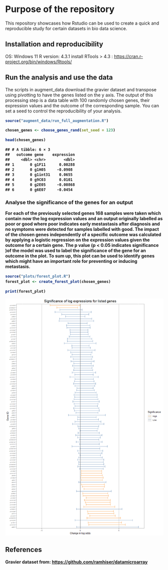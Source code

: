 # Purpose of the repository

This repository showcases how Rstudio can be used to create a quick and
reproducible study for certain datasets in bio data science.

## Installation and reproducibility

OS: Windows 11 R version: 4.3.1 install RTools \> 4.3 :
<https://cran.r-project.org/bin/windows/Rtools/>

## Run the analysis and use the data

The scripts in augment_data download the gravier dataset and transpose
using pivotting to have the genes listed on the y axis. The output of
this processing step is a data table with 100 randomly chosen genes,
their expression values and the outcome of the corresponding sample. You
can set a seed to control the reproducibility of your analysis. <b>

``` r
source("augment_data/run_full_augmentation.R")
```


``` r
chosen_genes <- choose_genes_rand(set_seed = 123)
```

``` r
head(chosen_genes)
```

    ## # A tibble: 6 × 3
    ##   outcome gene    expression
    ##     <dbl> <chr>        <dbl>
    ## 1       0 g1F11      0.00288
    ## 2       0 g1H05     -0.0908 
    ## 3       0 g1int31    0.0655 
    ## 4       0 g9C03      0.0101 
    ## 5       0 g2E05     -0.00868
    ## 6       0 g6E07     -0.0454

### Analyse the significance of the genes for an output
<b>

For each of the previously selected genes 168 samples were taken which
contain now the log expression values and an output originally labelled
as poor or good where poor indicates early mestastasis after diagnosis
and no symptoms were detected for samples labelled with good. The impact
of the chosen genes independently of a specific outcome was calculated
by applying a logistic regression on the expression values given the
outcome for a certain gene. The p value (p \< 0.05 indicates
significance )of the model was used to label the significance of the
gene for an outcome in the plot. To sum up, this plot can be used to
identify genes which might have an important role for preventing or
inducing metastasis.

``` r
source("plots/forest_plot.R")
forest_plot <- create_forest_plot(chosen_genes)
```


``` r
print(forest_plot)
```

![](README_files/figure-markdown_github/forest-plot-1.png)

## References

Gravier dataset from: <https://github.com/ramhiser/datamicroarray>
